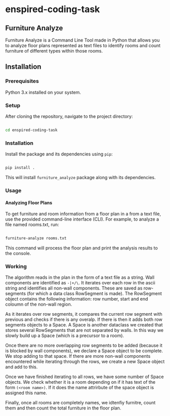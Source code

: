 # enspired-coding-task

## Furniture Analyze

Furniture Analyze is a Command Line Tool made in Python that allows you to analyze floor plans represented as text files to identify rooms and count furniture of different types within those rooms.
## Installation
### Prerequisites

Python 3.x installed on your system.


### Setup

After cloning the repository, navigate to the project directory:

```bash

cd enspired-coding-task

```

### Installation

Install the package and its dependencies using `pip`:

```bash

pip install .
```

This will install `furniture_analyze` package along with its dependencies.

### Usage
#### Analyzing Floor Plans

To get furniture and room information from a floor plan  in a from a text file, use the provided command-line interface (CLI). For example, to analyze a file named rooms.txt, run:

```bash

furniture-analyze rooms.txt
```
This command will process the floor plan and print the analysis results to the console.

### Working
The algorithm reads in the plan in the form of a text file as a string. Wall components are identified as `-|+/\`.  It iterates over each row in the ascii string and identifies all non-wall components. These are saved as row-segments (for which a data class RowSegment is made). The RowSegment object contains the following information: row number, start and end coloumn of the non-wall region. 

As it iterates over row segments, it compares the current row segment with previous and checks if there is any overalp. If there is then it adds both row segments objects to a Space. A Space is another dataclass we created that stores several RowSegments that are not separated by walls. In this way we slowly build up a Space (which is a precursor to a room). 

Once there are no more overlapping row segments to be added (because it is blocked by wall components), we declare a Space object to be complete. We stop adding to that space. If there are more non-wall components encountered while iterating through the rows, we create a new Space object and add to this. 

Once we have finished iterating to all rows, we have some number of Space objects. We check whether it is a room depending on if it has text of the form `(<room name>)`. If it does the name attrirbute of the space object is assigned this name.

Finally, once all rooms are completely names, we idtenfiy furnitre, count them and then count the total furniture in the floor plan.
